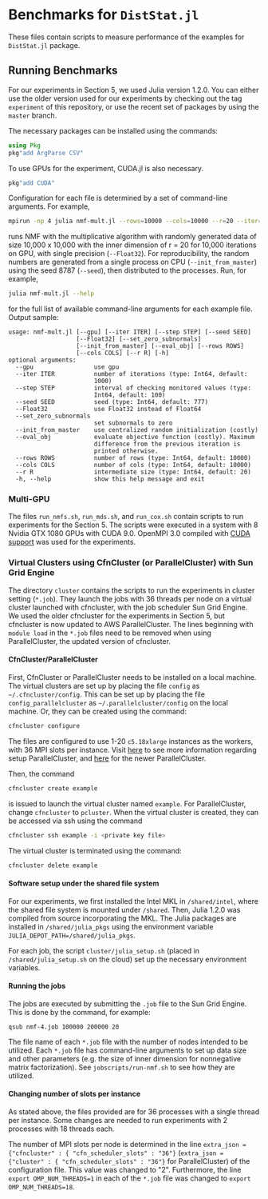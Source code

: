 # Benchmarks for `DistStat.jl`

These files contain scripts to measure performance of the examples for `DistStat.jl` package.

## Running Benchmarks

For our experiments in Section 5, we used Julia version 1.2.0.
You can either use the older version used for our experiments by checking out the tag `experiment` of this repository, or use the recent set of packages by using the `master` branch. 

The necessary packages can be installed using the commands:
```julia
using Pkg
pkg"add ArgParse CSV"
```
To use GPUs for the experiment, CUDA.jl is also necessary.
```julia
pkg"add CUDA"
```

Configuration for each file is determined by a set of command-line arguments. For example,
```bash
mpirun -np 4 julia nmf-mult.jl --rows=10000 --cols=10000 --r=20 --iter=10000 --gpu --Float32 --init_from_master --seed 8787
```
runs NMF with the multiplicative algorithm with randomly generated data of size 10,000 x 10,000 with the inner dimension of r = 20 for 10,000 iterations on GPU, with single precision (`--Float32`). For reproducibility, the random numbers are generated from a single process on CPU (`--init_from_master`) using the seed 8787 (`--seed`), then distributed to the processes.
Run, for example, 
```bash
julia nmf-mult.jl --help
```
for the full list of available command-line arguments for each example file. Output sample:
```
usage: nmf-mult.jl [--gpu] [--iter ITER] [--step STEP] [--seed SEED]
                   [--Float32] [--set_zero_subnormals]
                   [--init_from_master] [--eval_obj] [--rows ROWS]
                   [--cols COLS] [--r R] [-h]
optional arguments:
  --gpu                 use gpu
  --iter ITER           number of iterations (type: Int64, default:
                        1000)
  --step STEP           interval of checking monitored values (type:
                        Int64, default: 100)
  --seed SEED           seed (type: Int64, default: 777)
  --Float32             use Float32 instead of Float64
  --set_zero_subnormals
                        set subnormals to zero
  --init_from_master    use centralized random initialization (costly)
  --eval_obj            evaluate objective function (costly). Maximum
                        difference from the previous iteration is
                        printed otherwise.
  --rows ROWS           number of rows (type: Int64, default: 10000)
  --cols COLS           number of cols (type: Int64, default: 10000)                                                                                   
  --r R                 intermediate size (type: Int64, default: 20)
  -h, --help            show this help message and exit
```

### Multi-GPU

The files `run_nmfs.sh`, `run_mds.sh`, and `run_cox.sh` contain scripts to run experiments for the Section 5. 
The scripts were executed in a system with 8 Nvidia GTX 1080 GPUs with CUDA 9.0. OpenMPI 3.0 compiled with [CUDA support](https://www.open-mpi.org/faq/?category=buildcuda) was used for the experiments.

### Virtual Clusters using CfnCluster (or ParallelCluster) with Sun Grid Engine

The directory `cluster` contains the scripts to run the experiments in cluster setting (`*.job`). They launch the jobs with 36 threads per node on a virtual cluster launched with cfncluster, with the job scheduler Sun Grid Engine. We used the older cfncluster for the experiments in Section 5, but cfncluster is now updated to AWS ParallelCluster. The lines beginning with `module load` in the `*.job` files need to be removed when using ParallelCluster, the updated version of cfncluster.

#### CfnCluster/ParallelCluster
First, CfnCluster or ParallelCluster needs to be installed on a local machine. 
The virtual clusters are set up by placing the file `config` as `~/.cfncluster/config`.  This can be set up by placing the file `config_parallelcluster` as `~/.parallelcluster/config` on the local machine. Or, they can be created using the command:
```bash
cfncluster configure
```
The files are configured to use 1-20 `c5.18xlarge` instances as the workers, with 36 MPI slots per instance. 
Visit [here](https://cfncluster.readthedocs.io/en/latest/configuration.html) to see more information regarding setup ParallelCluster, and [here](https://docs.aws.amazon.com/parallelcluster/index.html) for the newer ParallelCluster. 

Then, the command
```bash
cfncluster create example
```
is issued to launch the virtual cluster named `example`. For ParallelCluster, change `cfncluster` to `pcluster`. 
When the virtual cluster is created, they can be accessed via ssh using the command 
```bash
cfncluster ssh example -i <private key file>
```

The virtual cluster is terminated using the command:
```bash
cfncluster delete example
```

#### Software setup under the shared file system

For our experiments, we first installed the Intel MKL in `/shared/intel`, where the shared file system is mounted under `/shared`.
Then, Julia 1.2.0 was compiled from source incorporating the MKL. 
The Julia packages are installed in `/shared/julia_pkgs` using the environment variable `JULIA_DEPOT_PATH=/shared/julia_pkgs`.

For each job, the script `cluster/julia_setup.sh` (placed in `/shared/julia_setup.sh` on the cloud) set up the necessary environment variables.

#### Running the jobs

The jobs are executed by submitting the `.job` file to the Sun Grid Engine. This is done by the command, for example:
```
qsub nmf-4.job 100000 200000 20
```

The file name of each `*.job` file with the number of nodes intended to be utilized.
Each `*.job` file has command-line arguments to set up data size and other parameters (e.g. the size of inner dimension for nonnegative matrix factorization). See `jobscripts/run-nmf.sh` to see how they are utilized. 

#### Changing number of slots per instance
As stated above, the files provided are for 36 processes with a single thread per instance. Some changes are needed to run experiments with 2 processes with 18 threads each.

The number of MPI slots per node is determined in the line `extra_json = {"cfncluster" : { "cfn_scheduler_slots" : "36"}` (`extra_json = {"cluster" : { "cfn_scheduler_slots" : "36"}` for ParallelCluster) of the configuration file. This value was changed to "2". 
Furthermore, the line `export OMP_NUM_THREADS=1` in each of the `*.job` file was changed to `export OMP_NUM_THREADS=18`. 
